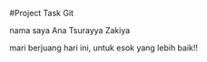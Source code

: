 #Project Task Git

nama saya Ana Tsurayya Zakiya

mari berjuang hari ini, untuk esok yang lebih baik!!
